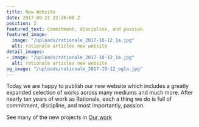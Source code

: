 ```yaml
---
title: New Website
date: 2017-09-21 22:36:00 Z
position: 2
featured_text: Commitment, discipline, and passion.
featured_image:
  image: "/uploads/rationale_2017-10-12_1a.jpg"
  alt: rationale articles new website
detail_images:
- image: "/uploads/rationale_2017-10-12_1a.jpg"
  alt: rationale articles new website
og_image: "/uploads/rationale_2017-10-12_og1a.jpg"
---
```


Today we are happy to publish our new website which includes a greatly expanded selection of works across many mediums and much more. After nearly ten years of work as Rationale, each a thing we do is full of commitment, discipline, and most importantly, passion.

See many of the new projects in [Our work](https://rationale-design.com/)